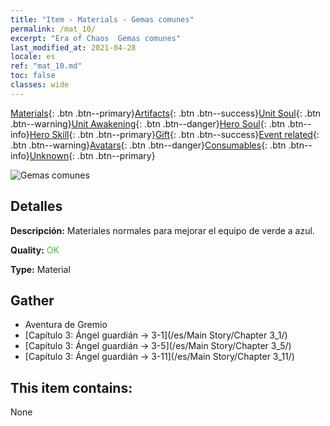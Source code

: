 ```yaml
---
title: "Item - Materials - Gemas comunes"
permalink: /mat_10/
excerpt: "Era of Chaos  Gemas comunes"
last_modified_at: 2021-04-28
locale: es
ref: "mat_10.md"
toc: false
classes: wide
---
```

 [Materials](/ItemsES/){: .btn .btn--primary}[Artifacts](/ItemsES/Artifacts/){: .btn .btn--success}[Unit Soul](/ItemsES/UnitSoul/){: .btn .btn--warning}[Unit Awakening](/ItemsES/UnitAwakening/){: .btn .btn--danger}[Hero Soul](/ItemsES/HeroSoul/){: .btn .btn--info}[Hero Skill](/ItemsES/HeroSkill/){: .btn .btn--primary}[Gift](/ItemsES/Gift/){: .btn .btn--success}[Event related](/ItemsES/Events/){: .btn .btn--warning}[Avatars](/ItemsES/Avatars/){: .btn .btn--danger}[Consumables](/ItemsES/Consumables/){: .btn .btn--info}[Unknown](/ItemsES/Unknown/){: .btn .btn--primary}

 ![Gemas comunes](/images/t/i_cailiao_baoshi1.png)

## Detalles
 **Descripción:** Materiales normales para mejorar el equipo de verde a azul.

 **Quality:** <span style="color: #32CD32">OK</span>

 **Type:** Material

## Gather

*    Aventura de Gremio 
*    [Capítulo 3: Ángel guardián -> 3-1](/es/Main Story/Chapter 3_1/) 
*    [Capítulo 3: Ángel guardián -> 3-5](/es/Main Story/Chapter 3_5/) 
*    [Capítulo 3: Ángel guardián -> 3-11](/es/Main Story/Chapter 3_11/) 

## This item contains:

  None

